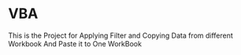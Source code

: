 # VBA
This is the Project for Applying Filter and Copying Data from different Workbook And Paste it to One WorkBook
